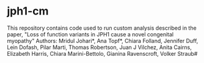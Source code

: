 # jph1-cm
This repository contains code used to run custom analysis described in the paper, "Loss of function variants in JPH1 cause a novel congenital myopathy"
Authors: Mridul Johari*, Ana Topf*, Chiara Folland, Jennifer Duff, Lein Dofash, Pilar Marti, Thomas Robertson, Juan J Vilchez, Anita Cairns, Elizabeth Harris, Chiara Marini-Bettolo, Gianina Ravenscroft, Volker Straub#
